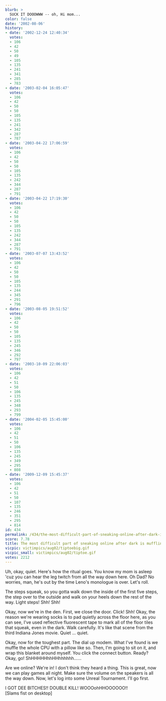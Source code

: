 ```yaml
---
blurb: >
  SUCK IT DOOOWWW -- oh, Hi mom...
color: false
date: '2002-08-06'
history:
- date: '2002-12-24 12:40:34'
  votes:
  - 106
  - 42
  - 50
  - 49
  - 105
  - 135
  - 241
  - 341
  - 285
  - 783
- date: '2003-02-04 16:05:47'
  votes:
  - 106
  - 42
  - 50
  - 50
  - 105
  - 135
  - 241
  - 342
  - 287
  - 787
- date: '2003-04-22 17:06:59'
  votes:
  - 106
  - 42
  - 50
  - 50
  - 105
  - 135
  - 242
  - 344
  - 287
  - 791
- date: '2003-04-22 17:19:30'
  votes:
  - 106
  - 42
  - 50
  - 50
  - 105
  - 135
  - 242
  - 344
  - 287
  - 791
- date: '2003-07-07 13:43:52'
  votes:
  - 106
  - 42
  - 50
  - 50
  - 105
  - 135
  - 244
  - 345
  - 291
  - 796
- date: '2003-08-05 19:51:52'
  votes:
  - 106
  - 42
  - 50
  - 50
  - 105
  - 135
  - 245
  - 346
  - 292
  - 797
- date: '2003-10-09 22:06:03'
  votes:
  - 106
  - 42
  - 51
  - 50
  - 106
  - 135
  - 245
  - 348
  - 293
  - 799
- date: '2004-02-05 15:45:00'
  votes:
  - 106
  - 42
  - 51
  - 50
  - 106
  - 135
  - 245
  - 349
  - 295
  - 808
- date: '2009-12-09 15:45:37'
  votes:
  - 106
  - 42
  - 51
  - 50
  - 107
  - 135
  - 246
  - 351
  - 295
  - 814
id: 434
permalink: /434/the-most-difficult-part-of-sneaking-online-after-dark-is-muffling-the-modem/
score: 7.78
title: The most difficult part of sneaking online after dark is muffling the modem
vicpic: victimpics/aug02/tiptoebig.gif
vicpic_small: victimpics/aug02/tiptoe.gif
votes: 2212
---
```


Uh, okay, quiet. Here's how the ritual goes. You know my mom is asleep
'cuz you can hear the leg twitch from all the way down here. Oh Dad? No
worries, man, he's out by the time Leno's monologue is over. Let's roll.

The steps squeak, so you gotta walk down the inside of the first five
steps, the step over to the outside and walk on your heels down the rest
of the way. Light steps! Shh! Shh!

Okay, now we're in the den. First, we close the door. Click! Shh! Okay,
the reason we're wearing socks is to pad quietly across the floor here,
as you can see, I've used reflective fluorescent tape to mark all of the
floor tiles that squeak, even in the dark. Walk carefully. It's like
that scene from the third Indiana Jones movie. Quiet ... quiet.

Okay, now for the toughest part. The dial up modem. What I've found is
we muffle the whole CPU with a pillow like so. Then, I'm going to sit on
it, and wrap this blanket around myself. You click the connect button.
Ready? Okay, go! ShHHHHHhhHHhhhhhh......

Are we online? We're in! I don't think they heard a thing. This is
great, now we can play games all night. Make sure the volume on the
speakers is all the way down. Now, let's log into some Unreal
Tournament. I'll go first.

I GOT DEE BITCHES!! DOUBLE KILL! WOOOohHHOOOOOO!!  
 \[Slams fist on desktop\]